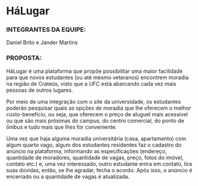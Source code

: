 # HáLugar

### INTEGRANTES DA EQUIPE: 

Daniel Brito e Jander Martins

### PROPOSTA: 

HáLugar é uma plataforma que propõe possibilitar uma maior facilidade para que novos estudantes (ou até mesmo veteranos) encontrem moradia na região de Crateús, visto que a UFC está abarcando cada vez mais pessoas de outros lugares.

Por meio de uma integração com o site da universidade, os estudantes poderão pesquisar quais as opções de moradia que lhe oferecem o melhor custo-benefício, ou seja, que oferecem o preço de aluguel mais acessível ou que são mais próximas do campus, do centro comercial, do ponto de ônibus e tudo mais que lhes for conveniente.

Uma vez que haja alguma moradia universitária (casa, apartamento) com algum quarto vago, algum dos estudantes residentes faz o cadastro do anúncio na plataforma, informando as especificações (endereço, quantidade de moradores, quantidade de vagas, preço, fotos do imóvel, contato etc.) e, uma vez interessado, outro estudante entra em contato, tira suas dúvidas, então, se lhe agradar, fecha o acordo. Após isso, o anúncio é encerrado ou a quantidade de vagas é atualizada.